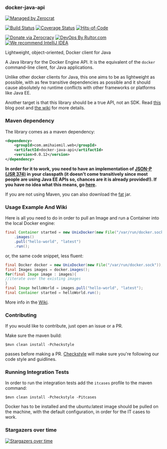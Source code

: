 ### docker-java-api

[![Managed by Zerocrat](https://www.0crat.com/badge/G6LPQQV2P.svg)](https://www.0crat.com/p/G6LPQQV2P)

[![Build Status](https://travis-ci.org/amihaiemil/docker-java-api.svg?branch=master)](https://travis-ci.org/amihaiemil/docker-java-api)
[![Coverage Status](https://coveralls.io/repos/github/amihaiemil/docker-java-api/badge.svg?branch=master)](https://coveralls.io/github/amihaiemil/docker-java-api?branch=master)
[![Hits-of-Code](https://hitsofcode.com/github/amihaiemil/docker-java-api)](https://hitsofcode.com/view/github/amihaiemil/docker-java-api)

[![Donate via Zerocracy](https://www.0crat.com/contrib-badge/G6LPQQV2P.svg)](https://www.0crat.com/contrib/G6LPQQV2P)
[![DevOps By Rultor.com](http://www.rultor.com/b/amihaiemil/docker-java-api)](http://www.rultor.com/p/amihaiemil/docker-java-api)
[![We recommend IntelliJ IDEA](http://amihaiemil.github.io/images/intellij-idea-recommend.svg)](https://www.jetbrains.com/idea/)

Lightweight, object-oriented, Docker client for Java

A Java library for the Docker Engine API. It is the equivalent of the ``docker`` command-line client, for Java applications.

Unlike other docker clients for Java, this one aims to be as lightweight as possible, with as few transitive dependencies as possible and it should cause absolutely no runtime conflicts with other frameworks or platforms like Java EE. 

Another target is that this library should be a true API, not an SDK. Read [this](http://www.amihaiemil.com/2018/03/10/java-api-for-docker.html) blog post and [the wiki](https://github.com/amihaiemil/docker-java-api/wiki) for more details.

### Maven dependency

The library comes as a maven dependency:

```xml
<dependency>
    <groupId>com.amihaiemil.web</groupId>
    <artifactId>docker-java-api</artifactId>
    <version>0.0.12</version>
</dependency>
```

**In order for it to work, you need to have an implementation of [JSON-P (JSR 374)](https://javaee.github.io/jsonp/index.html) in your classpath (it doesn't come transitively since most people are using Java EE APIs so, chances are it is already provided!). If you have no idea what this means, go [here](https://github.com/amihaiemil/docker-java-api/wiki/What-It-Is#implementation).**

If you are not using Maven, you can also download the <a href="https://oss.sonatype.org/service/local/repositories/releases/content/com/amihaiemil/web/docker-java-api/0.0.12/docker-java-api-0.0.12-jar-with-dependencies.jar">fat</a> jar.

### Usage Example And Wiki

Here is all you need to do in order to pull an Image and run a Container into the local Docker engine:

```java
final Container started = new UnixDocker(new File("/var/run/docker.sock"))
    .images()
    .pull("hello-world", "latest")
    .run();
```
or, the same code snippet, less fluent:
```java
final Docker docker = new UnixDocker(new File("/var/run/docker.sock"));
final Images images = docker.images();
for(final Image image : images){
//iterate over the existing images
}
final Image helloWorld = images.pull("hello-world", "latest");
final Container started = helloWorld.run();
```

More info in the [Wiki](https://github.com/amihaiemil/docker-java-api/wiki).

### Contributing 

If you would like to contribute, just open an issue or a PR.

Make sure the maven build:

``$mvn clean install -Pcheckstyle``

passes before making a PR. [Checkstyle](http://checkstyle.sourceforge.net/) will make sure
you're following our code style and guidlines.

### Running Integration Tests

In order to run the integration tests add the ``itcases`` profile to the maven command:

``$mvn clean install -Pcheckstyle -Pitcases``

Docker has to be installed and the ubuntu:latest image should be pulled on the machine, with the default configuration, in order for the IT cases to work.

### Stargazers over time

[![Stargazers over time](https://starchart.cc/amihaiemil/docker-java-api.svg)](https://starchart.cc/amihaiemil/docker-java-api)

